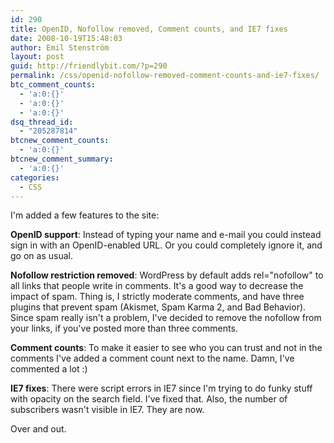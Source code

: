 ```yaml
---
id: 290
title: OpenID, Nofollow removed, Comment counts, and IE7 fixes
date: 2008-10-19T15:48:03
author: Emil Stenström
layout: post
guid: http://friendlybit.com/?p=290
permalink: /css/openid-nofollow-removed-comment-counts-and-ie7-fixes/
btc_comment_counts:
  - 'a:0:{}'
  - 'a:0:{}'
  - 'a:0:{}'
dsq_thread_id:
  - "205287814"
btcnew_comment_counts:
  - 'a:0:{}'
btcnew_comment_summary:
  - 'a:0:{}'
categories:
  - CSS
---
```

I'm added a few features to the site:

**OpenID support**: Instead of typing your name and e-mail you could instead sign in with an OpenID-enabled URL. Or you could completely ignore it, and go on as usual.

**Nofollow restriction removed**: WordPress by default adds rel="nofollow" to all links that people write in comments. It's a good way to decrease the impact of spam. Thing is, I strictly moderate comments, and have three plugins that prevent spam (Akismet, Spam Karma 2, and Bad Behavior). Since spam really isn't a problem, I've decided to remove the nofollow from your links, if you've posted more than three comments.

**Comment counts**: To make it easier to see who you can trust and not in the comments I've added a comment count next to the name. Damn, I've commented a lot :)

**IE7 fixes**: There were script errors in IE7 since I'm trying to do funky stuff with opacity on the search field. I've fixed that. Also, the number of subscribers wasn't visible in IE7. They are now.

Over and out.
